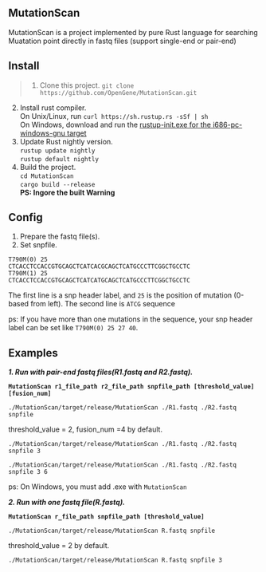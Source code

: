 ## MutationScan
MutationScan is a project implemented by pure Rust language for searching Muatation point directly in fastq files (support single-end or pair-end)

## Install
> 1. Clone this project. 
`git clone https://github.com/OpenGene/MutationScan.git`  
2. Install rust compiler.  
On Unix/Linux, run 
`curl https://sh.rustup.rs -sSf | sh`  
On Windows, download and run the [rustup-init.exe for the i686-pc-windows-gnu target](https://static.rust-lang.org/rustup/dist/i686-pc-windows-gnu/rustup-init.exe)  
3. Update Rust nightly version.  
`rustup update nightly`  
`rustup default nightly`  
4. Build the project.  
`cd MutationScan`  
`cargo build --release`  
**PS: Ingore the built Warning**

## Config
1. Prepare the fastq file(s).
2. Set snpfile.
```
T790M(0) 25
CTCACCTCCACCGTGCAGCTCATCACGCAGCTCATGCCCTTCGGCTGCCTC
T790M(1) 25
CTCACCTCCACCGTGCAGCTCATCATGCAGCTCATGCCCTTCGGCTGCCTC
```
The first line is a snp header label, and `25` is the position of mutation (0-based from left). 
The second line is `ATCG` sequence

ps: If you have more than one mutations in the sequence, your snp header label can be set like `T790M(0) 25 27 40`.

## Examples
***1. Run with pair-end fastq files(R1.fastq and R2.fastq).***

**`MutationScan r1_file_path r2_file_path snpfile_path [threshold_value] [fusion_num]`**

`./MutationScan/target/release/MutationScan ./R1.fastq ./R2.fastq snpfile` 

threshold_value = 2, fusion_num =4 by default.

`./MutationScan/target/release/MutationScan ./R1.fastq ./R2.fastq snpfile 3`

`./MutationScan/target/release/MutationScan ./R1.fastq ./R2.fastq snpfile 3 6`

ps: On Windows, you must add .exe with `MutationScan`

***2. Run with one fastq file(R.fastq).***

**`MutationScan r_file_path snpfile_path [threshold_value]`**

`./MutationScan/target/release/MutationScan R.fastq snpfile` 

threshold_value = 2 by default.

`./MutationScan/target/release/MutationScan R.fastq snpfile 3`
